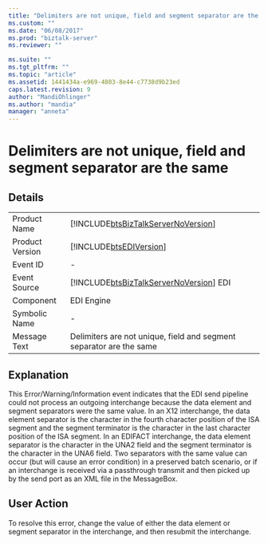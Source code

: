 ```yaml
---
title: "Delimiters are not unique, field and segment separator are the same | Microsoft Docs"
ms.custom: ""
ms.date: "06/08/2017"
ms.prod: "biztalk-server"
ms.reviewer: ""

ms.suite: ""
ms.tgt_pltfrm: ""
ms.topic: "article"
ms.assetid: 1441434a-e969-4803-8e44-c7738d9b23ed
caps.latest.revision: 9
author: "MandiOhlinger"
ms.author: "mandia"
manager: "anneta"
---
```

# Delimiters are not unique, field and segment separator are the same
## Details  
  
|                 |                                                                                        |
|-----------------|----------------------------------------------------------------------------------------|
|  Product Name   |   [!INCLUDE[btsBizTalkServerNoVersion](../includes/btsbiztalkservernoversion-md.md)]   |
| Product Version |               [!INCLUDE[btsEDIVersion](../includes/btsediversion-md.md)]               |
|    Event ID     |                                           -                                            |
|  Event Source   | [!INCLUDE[btsBizTalkServerNoVersion](../includes/btsbiztalkservernoversion-md.md)] EDI |
|    Component    |                                       EDI Engine                                       |
|  Symbolic Name  |                                           -                                            |
|  Message Text   |          Delimiters are not unique, field and segment separator are the same           |
  
## Explanation  
 This Error/Warning/Information event indicates that the EDI send pipeline could not process an outgoing interchange because the data element and segment separators were the same value. In an X12 interchange, the data element separator is the character in the fourth character position of the ISA segment and the segment terminator is the character in the last character position of the ISA segment. In an EDIFACT interchange, the data element separator is the character in the UNA2 field and the segment terminator is the character in the UNA6 field. Two separators with the same value can occur (but will cause an error condition) in a preserved batch scenario, or if an interchange is received via a passthrough transmit and then picked up by the send port as an XML file in the MessageBox.  
  
## User Action  
 To resolve this error, change the value of either the data element or segment separator in the interchange, and then resubmit the interchange.
